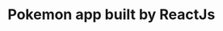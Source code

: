 # Pokemon app built by ReactJs

<!-- Link: [Pokemon](https://github.com/facebook/create-react-app). -->
